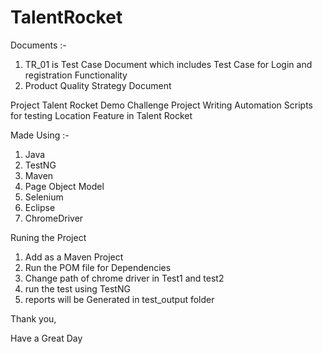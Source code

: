 # TalentRocket

Documents :-

1. TR_01 is Test Case Document which includes Test Case for Login and registration Functionality
2. Product Quality Strategy Document 


Project
Talent Rocket Demo Challenge Project
Writing Automation Scripts for testing Location Feature in Talent Rocket

Made Using :-
1. Java
2. TestNG
3. Maven
4. Page Object Model
5. Selenium
6. Eclipse
7. ChromeDriver


Runing the Project
1. Add as a Maven Project
2. Run the POM file for Dependencies
3. Change path of chrome driver in Test1 and test2
4. run the test using TestNG
5. reports will be Generated in test_output folder


Thank you,

Have a Great Day

